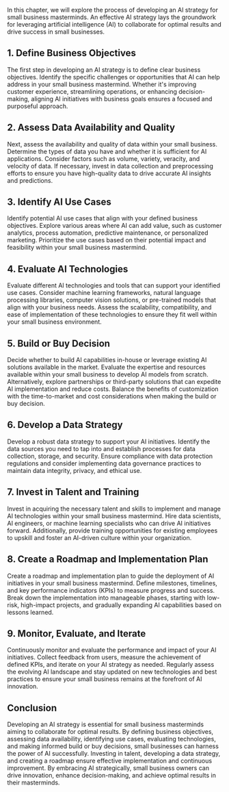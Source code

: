 
In this chapter, we will explore the process of developing an AI strategy for small business masterminds. An effective AI strategy lays the groundwork for leveraging artificial intelligence (AI) to collaborate for optimal results and drive success in small businesses.

## 1\. Define Business Objectives

The first step in developing an AI strategy is to define clear business objectives. Identify the specific challenges or opportunities that AI can help address in your small business mastermind. Whether it's improving customer experience, streamlining operations, or enhancing decision-making, aligning AI initiatives with business goals ensures a focused and purposeful approach.

## 2\. Assess Data Availability and Quality

Next, assess the availability and quality of data within your small business. Determine the types of data you have and whether it is sufficient for AI applications. Consider factors such as volume, variety, veracity, and velocity of data. If necessary, invest in data collection and preprocessing efforts to ensure you have high-quality data to drive accurate AI insights and predictions.

## 3\. Identify AI Use Cases

Identify potential AI use cases that align with your defined business objectives. Explore various areas where AI can add value, such as customer analytics, process automation, predictive maintenance, or personalized marketing. Prioritize the use cases based on their potential impact and feasibility within your small business mastermind.

## 4\. Evaluate AI Technologies

Evaluate different AI technologies and tools that can support your identified use cases. Consider machine learning frameworks, natural language processing libraries, computer vision solutions, or pre-trained models that align with your business needs. Assess the scalability, compatibility, and ease of implementation of these technologies to ensure they fit well within your small business environment.

## 5\. Build or Buy Decision

Decide whether to build AI capabilities in-house or leverage existing AI solutions available in the market. Evaluate the expertise and resources available within your small business to develop AI models from scratch. Alternatively, explore partnerships or third-party solutions that can expedite AI implementation and reduce costs. Balance the benefits of customization with the time-to-market and cost considerations when making the build or buy decision.

## 6\. Develop a Data Strategy

Develop a robust data strategy to support your AI initiatives. Identify the data sources you need to tap into and establish processes for data collection, storage, and security. Ensure compliance with data protection regulations and consider implementing data governance practices to maintain data integrity, privacy, and ethical use.

## 7\. Invest in Talent and Training

Invest in acquiring the necessary talent and skills to implement and manage AI technologies within your small business mastermind. Hire data scientists, AI engineers, or machine learning specialists who can drive AI initiatives forward. Additionally, provide training opportunities for existing employees to upskill and foster an AI-driven culture within your organization.

## 8\. Create a Roadmap and Implementation Plan

Create a roadmap and implementation plan to guide the deployment of AI initiatives in your small business mastermind. Define milestones, timelines, and key performance indicators (KPIs) to measure progress and success. Break down the implementation into manageable phases, starting with low-risk, high-impact projects, and gradually expanding AI capabilities based on lessons learned.

## 9\. Monitor, Evaluate, and Iterate

Continuously monitor and evaluate the performance and impact of your AI initiatives. Collect feedback from users, measure the achievement of defined KPIs, and iterate on your AI strategy as needed. Regularly assess the evolving AI landscape and stay updated on new technologies and best practices to ensure your small business remains at the forefront of AI innovation.

## Conclusion

Developing an AI strategy is essential for small business masterminds aiming to collaborate for optimal results. By defining business objectives, assessing data availability, identifying use cases, evaluating technologies, and making informed build or buy decisions, small businesses can harness the power of AI successfully. Investing in talent, developing a data strategy, and creating a roadmap ensure effective implementation and continuous improvement. By embracing AI strategically, small business owners can drive innovation, enhance decision-making, and achieve optimal results in their masterminds.

